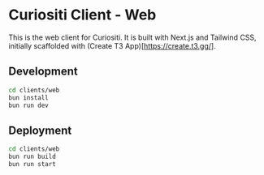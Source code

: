 # Curiositi Client - Web

This is the web client for Curiositi. It is built with Next.js and Tailwind CSS, initially scaffolded with (Create T3 App)[https://create.t3.gg/].

## Development

```bash
cd clients/web
bun install
bun run dev
```

## Deployment

```bash
cd clients/web
bun run build
bun run start
```
